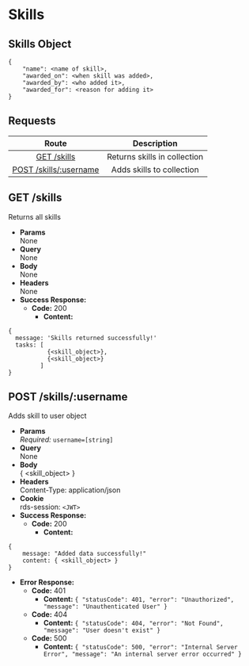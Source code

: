 # Skills

## Skills Object

```
{
    "name": <name of skill>,
    "awarded_on": <when skill was added>,
    "awarded_by": <who added it>,
    "awarded_for": <reason for adding it> 
}
```

## **Requests**

|                     Route                      |         Description          |
| :--------------------------------------------: | :--------------------------: |
|           [GET /skills](#get-skills)           | Returns skills in collection |
| [POST /skills/:username](#post-skillsusername) |  Adds skills to collection   |

## **GET /skills**

Returns all skills
- **Params**  
  None
- **Query**  
  None
- **Body**  
  None
- **Headers**  
  None
- **Success Response:**
  - **Code:** 200
    - **Content:**
```
{
  message: 'Skills returned successfully!'
  tasks: [
           {<skill_object>},
           {<skill_object>}
         ]
}
```

## **POST /skills/:username**

Adds skill to user object
- **Params**  
  _Required:_ `username=[string]`
- **Query**  
  None
- **Body**  
  { <skill_object> }
- **Headers**  
  Content-Type: application/json
- **Cookie**  
  rds-session: `<JWT>`
- **Success Response:**
  - **Code:** 200
    - **Content:**
```
{
    message: "Added data successfully!"
    content: { <skill_object> }
}
```
- **Error Response:**
  - **Code:** 401
    - **Content:** ` { "statusCode": 401, "error": "Unauthorized", "message": "Unauthenticated User" } `
  - **Code:** 404
    - **Content:** ` { "statusCode": 404, "error": "Not Found", "message": "User doesn't exist" } `
  - **Code:** 500
    - **Content:** ` { "statusCode": 500, "error": "Internal Server Error", "message": "An internal server error occurred" } `